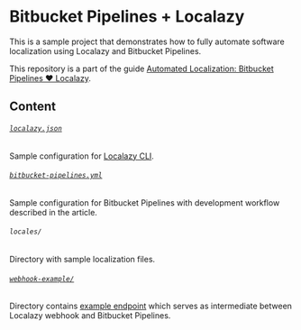# Bitbucket Pipelines + Localazy

This is a sample project that demonstrates how to fully automate software localization using Localazy and Bitbucket Pipelines.

This repository is a part of the guide [Automated Localization: Bitbucket Pipelines ❤ Localazy](https://localazy.com/blog/automated-localization-bitbucket-pipelines-localazy).

## Content

###### [`localazy.json`](localazy.json)

Sample configuration for [Localazy CLI](https://localazy.com/docs/cli/the-basics).

###### [`bitbucket-pipelines.yml`](bitbucket-pipelines.yml)

Sample configuration for Bitbucket Pipelines with development workflow described in the article.

###### `locales/`

Directory with sample localization files.

###### [`webhook-example/`](webhook-example/README.md)

Directory contains [example endpoint](webhook-example/index.js) which serves as intermediate between Localazy webhook and Bitbucket Pipelines.
